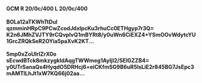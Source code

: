 #### GCM R 20/0c/400 L 20/0c/400
**BOLa12aTKWhTtDul**<br/>**qzmminHRpC9PCwZcodJdxlpcKu3rhuCc0ETHgyp7r3Q=**<br/>**K2n6JMhZVJTY9rCQvplvQ1mBYRt8/y0uWn6CiEXZ4+YSmOOvWdytcYU1GrcZRQkSeR2OYia5paXvK2KT...**<br/><br/>
**5mp0xZoUlrlZrX0o**<br/>**sEcwdBTck8mkzygkldAqgTWWmeg1Ayljl2/SEIGZZB4=**<br/>**y0UTrSanaQs4HyqdO5DRHcj6+eiCKfmSG9B6uR5lsLiE2r845BG7JsEpc3mAMTILhJt1xW7KQ66j02aa...**